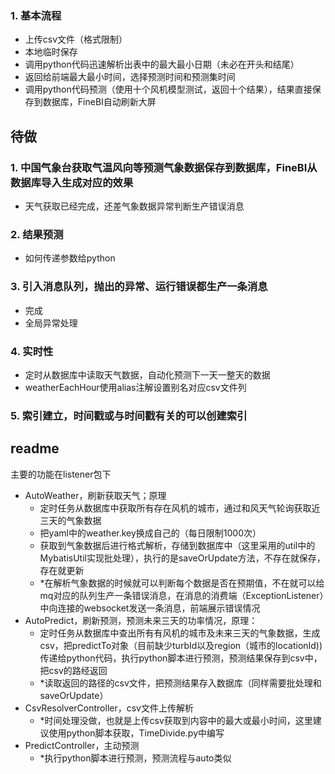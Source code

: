 ### 1. 基本流程
+ 上传csv文件（格式限制）
+ 本地临时保存
+ 调用python代码迅速解析出表中的最大最小日期（未必在开头和结尾）
+ 返回给前端最大最小时间，选择预测时间和预测集时间
+ 调用python代码预测（使用十个风机模型测试，返回十个结果），结果直接保存到数据库，FineBI自动刷新大屏

## 待做

### 1. 中国气象台获取气温风向等预测气象数据保存到数据库，FineBI从数据库导入生成对应的效果
+ 天气获取已经完成，还差气象数据异常判断生产错误消息
### 2. 结果预测
+ 如何传递参数给python
### 3. 引入消息队列，抛出的异常、运行错误都生产一条消息
+ 完成
+ 全局异常处理
### 4. 实时性
+ 定时从数据库中读取天气数据，自动化预测下一天一整天的数据
+ weatherEachHour使用alias注解设置别名对应csv文件列
### 5. 索引建立，时间戳或与时间戳有关的可以创建索引



## readme
主要的功能在listener包下
+ AutoWeather，刷新获取天气；原理
  + 定时任务从数据库中获取所有存在风机的城市，通过和风天气轮询获取近三天的气象数据
  + 把yaml中的weather.key换成自己的（每日限制1000次）
  + 获取到气象数据后进行格式解析，存储到数据库中（这里采用的util中的MybatisUtil实现批处理），执行的是saveOrUpdate方法，不存在就保存，存在就更新
  + *在解析气象数据的时候就可以判断每个数据是否在预期值，不在就可以给mq对应的队列生产一条错误消息，在消息的消费端（ExceptionListener）中向连接的websocket发送一条消息，前端展示错误情况
+ AutoPredict，刷新预测，预测未来三天的功率情况，原理：
  + 定时任务从数据库中查出所有有风机的城市及未来三天的气象数据，生成csv，把predictTo对象（目前缺少turbId以及region（城市的locationId))传递给python代码，执行python脚本进行预测，预测结果保存到csv中，把csv的路经返回
  + *读取返回的路径的csv文件，把预测结果存入数据库（同样需要批处理和saveOrUpdate）
+ CsvResolverController，csv文件上传解析
  + *时间处理没做，也就是上传csv获取到内容中的最大或最小时间，这里建议使用python脚本获取，TimeDivide.py中编写
+ PredictController，主动预测
  + *执行python脚本进行预测，预测流程与auto类似